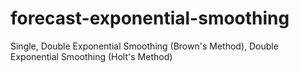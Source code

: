 # forecast-exponential-smoothing
Single, Double Exponential Smoothing (Brown's Method), Double Exponential Smoothing (Holt's Method)
